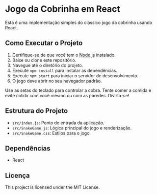 # Jogo da Cobrinha em React

Esta é uma implementação simples do clássico jogo da cobrinha usando React.

## Como Executar o Projeto

1. Certifique-se de que você tem o [Node.js](https://nodejs.org/) instalado.
2. Baixe ou clone este repositório.
3. Navegue até o diretório do projeto.
4. Execute `npm install` para instalar as dependências.
5. Execute `npm start` para iniciar o servidor de desenvolvimento.
6. O jogo deve abrir no seu navegador padrão.

Use as setas do teclado para controlar a cobra. Tente comer a comida e evite colidir com você mesmo ou com as paredes. Divirta-se!

## Estrutura do Projeto

- `src/index.js`: Ponto de entrada da aplicação.
- `src/SnakeGame.js`: Lógica principal do jogo e renderização.
- `src/SnakeGame.css`: Estilos para o jogo.

## Dependências

- React

## Licença

This project is licensed under the MIT License.
